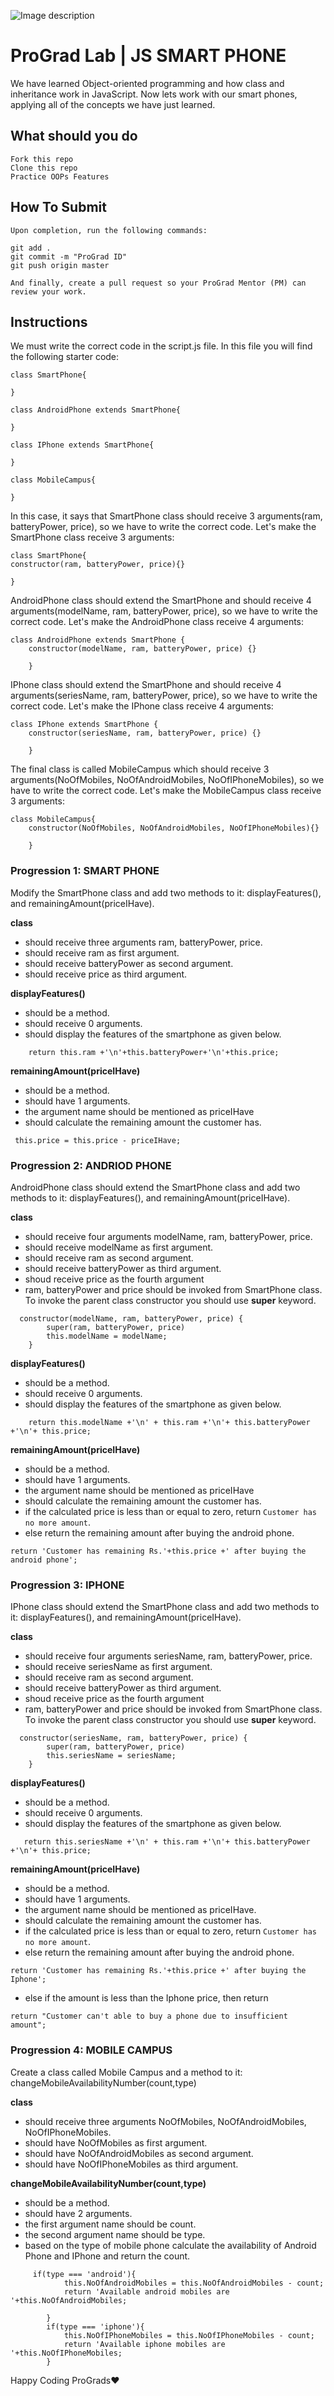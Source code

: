 ![Image description](https://i1.faceprep.in/ProGrad/prograd-logo.png)

# ProGrad Lab | JS SMART PHONE

We have learned Object-oriented programming and how class and inheritance work in JavaScript. Now lets work with our smart phones, applying all of the concepts we have just learned.

## What should you do
```
Fork this repo
Clone this repo
Practice OOPs Features
```

## How To Submit
```
Upon completion, run the following commands:

git add .
git commit -m "ProGrad ID"
git push origin master

And finally, create a pull request so your ProGrad Mentor (PM) can review your work.
```

## Instructions
We must write the correct code in the script.js file. In this file you will find the following starter code:
```
class SmartPhone{

}

class AndroidPhone extends SmartPhone{

}

class IPhone extends SmartPhone{

}

class MobileCampus{

}
```

In this case, it says that SmartPhone class should receive 3 arguments(ram, batteryPower, price), so we have to write the correct code. Let's make the SmartPhone class receive 3 arguments:
```
class SmartPhone{
constructor(ram, batteryPower, price){}

}
```
AndroidPhone class should extend the SmartPhone and should receive 4 arguments(modelName, ram, batteryPower, price), so we have to write the correct code. Let's make the AndroidPhone class receive 4 arguments:

```
class AndroidPhone extends SmartPhone {
    constructor(modelName, ram, batteryPower, price) {}
    
    }
```
IPhone class should extend the SmartPhone and should receive 4 arguments(seriesName, ram, batteryPower, price), so we have to write the correct code. Let's make the IPhone class receive 4 arguments:
```
class IPhone extends SmartPhone {
    constructor(seriesName, ram, batteryPower, price) {}
    
    }
```
The final class is called MobileCampus which should receive 3 arguments(NoOfMobiles, NoOfAndroidMobiles, NoOfIPhoneMobiles), so we have to write the correct code. Let's make the MobileCampus class receive 3 arguments:
```
class MobileCampus{
    constructor(NoOfMobiles, NoOfAndroidMobiles, NoOfIPhoneMobiles){}
    
    }
```

### Progression 1: SMART PHONE
Modify the SmartPhone class and add two methods to it: displayFeatures(), and remainingAmount(priceIHave).

**class**
- should receive three arguments ram, batteryPower, price.
- should receive ram as first argument.
- should receive batteryPower as second argument.
- should receive price as third argument.

**displayFeatures()**
- should be a method.
- should receive 0 arguments.
- should display the features of the smartphone as given below.
```
    return this.ram +'\n'+this.batteryPower+'\n'+this.price;
```

**remainingAmount(priceIHave)**
- should be a method.
- should have 1 arguments.
- the argument name should be mentioned as priceIHave
- should calculate the remaining amount the customer has.
```
 this.price = this.price - priceIHave;
```

### Progression 2:  ANDRIOD PHONE

AndroidPhone class should extend the SmartPhone class and add two methods to it: displayFeatures(), and remainingAmount(priceIHave).

**class**
- should receive four arguments modelName, ram, batteryPower, price.
- should receive modelName as first argument.
- should receive ram as second argument.
- should receive batteryPower as third argument.
- shoud receive price as the fourth argument
- ram, batteryPower and price should be invoked from SmartPhone class. To invoke the parent class constructor you should use **super** keyword.
```
  constructor(modelName, ram, batteryPower, price) {
        super(ram, batteryPower, price)
        this.modelName = modelName;
    }
```

**displayFeatures()**
- should be a method.
- should receive 0 arguments.
- should display the features of the smartphone as given below.
```
    return this.modelName +'\n' + this.ram +'\n'+ this.batteryPower +'\n'+ this.price;
```

**remainingAmount(priceIHave)**
- should be a method.
- should have 1 arguments.
- the argument name should be mentioned as priceIHave
- should calculate the remaining amount the customer has.
- if the calculated price is less than or equal to zero, return ```Customer has no more amount```.
- else return the remaining amount after buying the android phone.
```
return 'Customer has remaining Rs.'+this.price +' after buying the android phone';
```


### Progression 3:   IPHONE

IPhone class should extend the SmartPhone class and add two methods to it: displayFeatures(), and remainingAmount(priceIHave).

**class**
- should receive four arguments seriesName, ram, batteryPower, price.
- should receive seriesName as first argument.
- should receive ram as second argument.
- should receive batteryPower as third argument.
- shoud receive price as the fourth argument
- ram, batteryPower and price should be invoked from SmartPhone class. To invoke the parent class constructor you should use **super** keyword.
```
  constructor(seriesName, ram, batteryPower, price) {
        super(ram, batteryPower, price)
        this.seriesName = seriesName;
    }
```

**displayFeatures()**
- should be a method.
- should receive 0 arguments.
- should display the features of the smartphone as given below.
```
   return this.seriesName +'\n' + this.ram +'\n'+ this.batteryPower +'\n'+ this.price;
```

**remainingAmount(priceIHave)**
- should be a method.
- should have 1 arguments.
- the argument name should be mentioned as priceIHave.
- should calculate the remaining amount the customer has.
- if the calculated price is less than or equal to zero, return ```Customer has no more amount```.
- else return the remaining amount after buying the android phone.
```
return 'Customer has remaining Rs.'+this.price +' after buying the Iphone';
```
- else if the amount is less than the Iphone price, then return
```
return "Customer can't able to buy a phone due to insufficient amount";
```

### Progression 4:  MOBILE CAMPUS
Create a class called Mobile Campus and a method to it:  changeMobileAvailabilityNumber(count,type)

**class**
- should receive three arguments NoOfMobiles, NoOfAndroidMobiles, NoOfIPhoneMobiles.
- should have NoOfMobiles as first argument.
- should have NoOfAndroidMobiles as second argument.
- should have NoOfIPhoneMobiles as third argument.

**changeMobileAvailabilityNumber(count,type)**
- should be a method.
- should have 2 arguments.
- the first argument name should be count.
- the second argument name should be type.
- based on the type of mobile phone calculate the availability of Android Phone and IPhone and return the count.
```
     if(type === 'android'){
            this.NoOfAndroidMobiles = this.NoOfAndroidMobiles - count;
            return 'Available android mobiles are '+this.NoOfAndroidMobiles;

        }
        if(type === 'iphone'){
            this.NoOfIPhoneMobiles = this.NoOfIPhoneMobiles - count;
            return 'Available iphone mobiles are '+this.NoOfIPhoneMobiles;
        }
```


Happy Coding ProGrads❤️